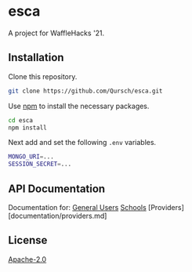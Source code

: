 # esca
A project for WaffleHacks '21.


## Installation

Clone this repository.

```bash
git clone https://github.com/Qursch/esca.git
```

Use [npm](https://www.npmjs.com/) to install the necessary packages.

```bash
cd esca
npm install
```

Next add and set the following `.env` variables.

```bash
MONGO_URI=...
SESSION_SECRET=...
```

## API Documentation

Documentation for:
[General Users](documentation/users.md)
[Schools](documentation/schools.md)
[Providers][documentation/providers.md]

## License
[Apache-2.0](https://choosealicense.com/licenses/apache-2.0/)